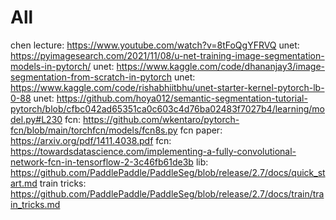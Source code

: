 # All

chen lecture: https://www.youtube.com/watch?v=8tFoQgYFRVQ
unet: https://pyimagesearch.com/2021/11/08/u-net-training-image-segmentation-models-in-pytorch/
unet: https://www.kaggle.com/code/dhananjay3/image-segmentation-from-scratch-in-pytorch
unet: https://www.kaggle.com/code/rishabhiitbhu/unet-starter-kernel-pytorch-lb-0-88
unet: https://github.com/hoya012/semantic-segmentation-tutorial-pytorch/blob/cfbc042ad65351ca0c603c4d76ba02483f7027b4/learning/model.py#L230
fcn: https://github.com/wkentaro/pytorch-fcn/blob/main/torchfcn/models/fcn8s.py
fcn paper: https://arxiv.org/pdf/1411.4038.pdf
fcn: https://towardsdatascience.com/implementing-a-fully-convolutional-network-fcn-in-tensorflow-2-3c46fb61de3b
lib: https://github.com/PaddlePaddle/PaddleSeg/blob/release/2.7/docs/quick_start.md
train tricks: https://github.com/PaddlePaddle/PaddleSeg/blob/release/2.7/docs/train/train_tricks.md
